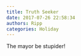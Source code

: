 ```yaml
---
title: Truth Seeker
date: 2017-07-26 22:58:34
authors: Ripp
categories: Holiday
---
```


 The mayor be stupider!